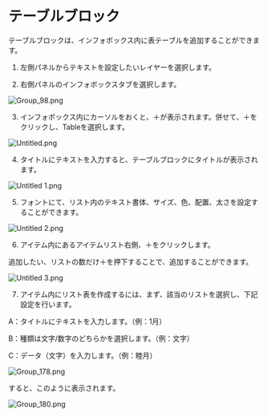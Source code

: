 # テーブルブロック

テーブルブロックは、インフォボックス内に表テーブルを追加することができます。

1. 左側パネルからテキストを設定したいレイヤーを選択します。

2. 右側パネルのインフォボックスタブを選択します。

![Group_98.png](%E3%83%86%E3%83%BC%E3%83%95%E3%82%99%E3%83%AB%E3%83%95%E3%82%99%E3%83%AD%E3%83%83%E3%82%AF%2004f2bf99c37f432bb7601a224d2d9ac7/Group_98.png)

3. インフォボックス内にカーソルをおくと、＋が表示されます。併せて、＋をクリックし、Tableを選択します。

![Untitled.png](%E3%83%86%E3%83%BC%E3%83%95%E3%82%99%E3%83%AB%E3%83%95%E3%82%99%E3%83%AD%E3%83%83%E3%82%AF%2004f2bf99c37f432bb7601a224d2d9ac7/Untitled.png)

4. タイトルにテキストを入力すると、テーブルブロックにタイトルが表示されます。

![Untitled 1.png](%E3%83%86%E3%83%BC%E3%83%95%E3%82%99%E3%83%AB%E3%83%95%E3%82%99%E3%83%AD%E3%83%83%E3%82%AF%2004f2bf99c37f432bb7601a224d2d9ac7/Untitled_1.png)

5. フォントにて、リスト内のテキスト書体、サイズ、色、配置、太さを設定することができます。

![Untitled 2.png](%E3%83%86%E3%83%BC%E3%83%95%E3%82%99%E3%83%AB%E3%83%95%E3%82%99%E3%83%AD%E3%83%83%E3%82%AF%2004f2bf99c37f432bb7601a224d2d9ac7/Untitled_2.png)

6. アイテム内にあるアイテムリスト右側、＋をクリックします。

追加したい、リストの数だけ＋を押下することで、追加することができます。

![Untitled 3.png](%E3%83%86%E3%83%BC%E3%83%95%E3%82%99%E3%83%AB%E3%83%95%E3%82%99%E3%83%AD%E3%83%83%E3%82%AF%2004f2bf99c37f432bb7601a224d2d9ac7/Untitled_3.png)

7. アイテム内にリスト表を作成するには、まず、該当のリストを選択し、下記設定を行います。

A：タイトルにテキストを入力します。（例：1月）

B：種類は文字/数字のどちらかを選択します。（例：文字）

C：データ（文字）を入力します。（例：睦月）

![Group_178.png](%E3%83%86%E3%83%BC%E3%83%95%E3%82%99%E3%83%AB%E3%83%95%E3%82%99%E3%83%AD%E3%83%83%E3%82%AF%2004f2bf99c37f432bb7601a224d2d9ac7/Group_178.png)

すると、このように表示されます。

![Group_180.png](%E3%83%86%E3%83%BC%E3%83%95%E3%82%99%E3%83%AB%E3%83%95%E3%82%99%E3%83%AD%E3%83%83%E3%82%AF%2004f2bf99c37f432bb7601a224d2d9ac7/Group_180.png)
    
